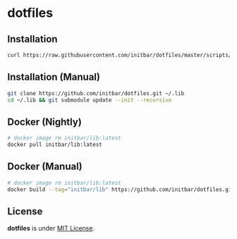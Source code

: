 # dotfiles

## Installation

```bash
curl https://raw.githubusercontent.com/initbar/dotfiles/master/scripts/install.sh | bash
```

## Installation (Manual)

```bash
git clone https://github.com/initbar/dotfiles.git ~/.lib
cd ~/.lib && git submodule update --init --recursive
```

## Docker (Nightly)

```bash
# docker image rm initbar/lib:latest
docker pull initbar/lib:latest
```

## Docker (Manual)

```bash
# docker image rm initbar/lib:latest
docker build --tag="initbar/lib" https://github.com/initbar/dotfiles.git#master
```

## License

**dotfiles** is under [MIT License](./LICENSE).
